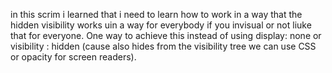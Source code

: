 in this scrim i learned that i need to learn how to work in a way that the hidden visibility works uin a way for everybody if you invisual or not liuke that for everyone. 
One way to achieve this instead of using display: none or visibility : hidden (cause also hides from the visibility tree we can use CSS or opacity for screen readers).
